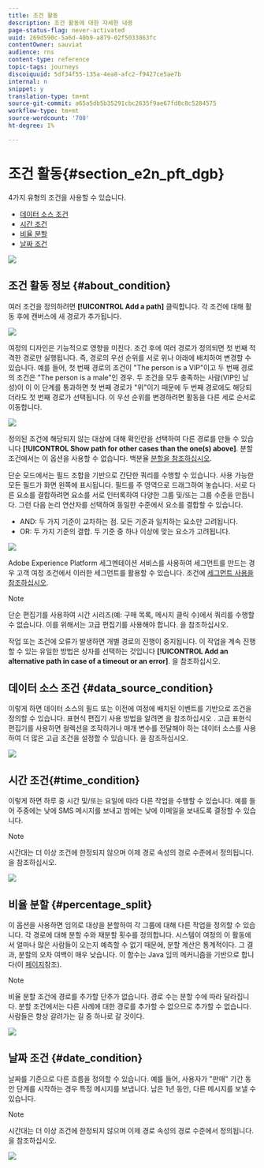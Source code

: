 ```yaml
---
title: 조건 활동
description: 조건 활동에 대한 자세한 내용
page-status-flag: never-activated
uuid: 269d590c-5a6d-40b9-a879-02f5033863fc
contentOwner: sauviat
audience: rns
content-type: reference
topic-tags: journeys
discoiquuid: 5df34f55-135a-4ea8-afc2-f9427ce5ae7b
internal: n
snippet: y
translation-type: tm+mt
source-git-commit: a65a5db5b35291cbc2635f9ae67fd8c8c5284575
workflow-type: tm+mt
source-wordcount: '708'
ht-degree: 1%

---
```



# 조건 활동{#section_e2n_pft_dgb}

4가지 유형의 조건을 사용할 수 있습니다.

* [데이터 소스 조건](#data_source_condition)
* [시간 조건](#time_condition)
* [비율 분할](#percentage_split)
* [날짜 조건](#date_condition)

![](../assets/journey49.png)

## 조건 활동 정보 {#about_condition}

여러 조건을 정의하려면 **[!UICONTROL Add a path]** 클릭합니다. 각 조건에 대해 활동 후에 캔버스에 새 경로가 추가됩니다.

![](../assets/journey47.png)

여정의 디자인은 기능적으로 영향을 미친다. 조건 후에 여러 경로가 정의되면 첫 번째 적격한 경로만 실행됩니다. 즉, 경로의 우선 순위를 서로 위나 아래에 배치하여 변경할 수 있습니다. 예를 들어, 첫 번째 경로의 조건이 &quot;The person is a VIP&quot;이고 두 번째 경로의 조건은 &quot;The person is a male&quot;인 경우. 두 조건을 모두 충족하는 사람(VIP인 남성)이 이 이 단계를 통과하면 첫 번째 경로가 &quot;위&quot;이기 때문에 두 번째 경로에도 해당되더라도 첫 번째 경로가 선택됩니다. 이 우선 순위를 변경하려면 활동을 다른 세로 순서로 이동합니다.

![](../assets/journey48.png)

정의된 조건에 해당되지 않는 대상에 대해 확인란을 선택하여 다른 경로를 만들 수 있습니다 **[!UICONTROL Show path for other cases than the one(s) above]**. 분할 조건에서는 이 옵션을 사용할 수 없습니다. 백분율 [분할을 참조하십시오](#percentage_split).

단순 모드에서는 필드 조합을 기반으로 간단한 쿼리를 수행할 수 있습니다. 사용 가능한 모든 필드가 화면 왼쪽에 표시됩니다. 필드를 주 영역으로 드래그하여 놓습니다. 서로 다른 요소를 결합하려면 요소를 서로 인터록하여 다양한 그룹 및/또는 그룹 수준을 만듭니다. 그런 다음 논리 연산자를 선택하여 동일한 수준에서 요소를 결합할 수 있습니다.

* AND: 두 가지 기준이 교차하는 점. 모든 기준과 일치하는 요소만 고려됩니다.
* OR: 두 가지 기준의 결합. 두 기준 중 하나 이상에 맞는 요소가 고려됩니다.

![](../assets/journey64.png)

Adobe Experience Platform 세그멘테이션 서비스를 사용하여 세그먼트를 [](https://docs.adobe.com/content/help/en/experience-platform/segmentation/home.html) 만드는 경우 고객 여정 조건에서 이러한 세그먼트를 활용할 수 있습니다. 조건에 [세그먼트 사용을 참조하십시오](../segment/using-a-segment.md).


>[!NOTE]
>
>단순 편집기를 사용하여 시간 시리즈(예: 구매 목록, 메시지 클릭 수)에서 쿼리를 수행할 수 없습니다. 이를 위해서는 고급 편집기를 사용해야 합니다. [](../expression/expressionadvanced.md)을 참조하십시오.


작업 또는 조건에 오류가 발생하면 개별 경로의 진행이 중지됩니다. 이 작업을 계속 진행할 수 있는 유일한 방법은 상자를 선택하는 것입니다 **[!UICONTROL Add an alternative path in case of a timeout or an error]**. [](../building-journeys/using-the-journey-designer.md#paths)을 참조하십시오.

## 데이터 소스 조건 {#data_source_condition}

이렇게 하면 데이터 소스의 필드 또는 이전에 여정에 배치된 이벤트를 기반으로 조건을 정의할 수 있습니다. 표현식 편집기 사용 방법을 알려면 을 참조하십시오 [](../expression/expressionadvanced.md). 고급 표현식 편집기를 사용하면 컬렉션을 조작하거나 매개 변수를 전달해야 하는 데이터 소스를 사용하여 더 많은 고급 조건을 설정할 수 있습니다. [](../datasource/external-data-sources.md)을 참조하십시오.

![](../assets/journey50.png)

## 시간 조건{#time_condition}

이렇게 하면 하루 중 시간 및/또는 요일에 따라 다른 작업을 수행할 수 있습니다. 예를 들어 주중에는 낮에 SMS 메시지를 보내고 밤에는 낮에 이메일을 보내도록 결정할 수 있습니다.

>[!NOTE]
>
>시간대는 더 이상 조건에 한정되지 않으며 이제 경로 속성의 경로 수준에서 정의됩니다. [](../building-journeys/timezone-management.md)을 참조하십시오.

![](../assets/journey51.png)

## 비율 분할 {#percentage_split}

이 옵션을 사용하면 임의로 대상을 분할하여 각 그룹에 대해 다른 작업을 정의할 수 있습니다. 각 경로에 대해 분할 수와 재분할 횟수를 정의합니다. 시스템이 여정의 이 활동에서 얼마나 많은 사람들이 오는지 예측할 수 없기 때문에, 분할 계산은 통계적이다. 그 결과, 분할의 오차 여백이 매우 낮습니다. 이 함수는 Java 임의 메커니즘을 기반으로 합니다(이 [페이지](https://docs.oracle.com/javase/7/docs/api/java/util/Random.html)참조).

>[!NOTE]
>
>비율 분할 조건에 경로를 추가할 단추가 없습니다. 경로 수는 분할 수에 따라 달라집니다. 분할 조건에서는 다른 사례에 대한 경로를 추가할 수 없으므로 추가할 수 없습니다. 사람들은 항상 갈려가는 길 중 하나로 갈 것이다.


![](../assets/journey52.png)

## 날짜 조건 {#date_condition}

날짜를 기준으로 다른 흐름을 정의할 수 있습니다. 예를 들어, 사용자가 &quot;판매&quot; 기간 동안 단계를 시작하는 경우 특정 메시지를 보냅니다. 남은 1년 동안, 다른 메시지를 보낼 수 있습니다.

>[!NOTE]
>
>시간대는 더 이상 조건에 한정되지 않으며 이제 경로 속성의 경로 수준에서 정의됩니다. [](../building-journeys/timezone-management.md)을 참조하십시오.

![](../assets/journey53.png)
